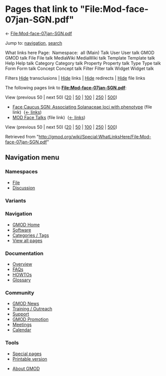 <div id="mw-page-base" class="noprint">

</div>

<div id="mw-head-base" class="noprint">

</div>

<div id="content" class="mw-body" role="main">

<span id="top"></span>

<div id="mw-js-message" style="display:none;">

</div>



# <span dir="auto">Pages that link to "File:Mod-face-07jan-SGN.pdf"</span>

<div id="bodyContent">

<div id="contentSub">

←
[File:Mod-face-07jan-SGN.pdf](/wiki/File:Mod-face-07jan-SGN.pdf "File:Mod-face-07jan-SGN.pdf")

</div>

<div id="jump-to-nav" class="mw-jump">

Jump to: [navigation](#mw-navigation), [search](#p-search)

</div>

<div id="mw-content-text">

What links here Page:  Namespace:  all (Main) Talk User User talk GMOD
GMOD talk File File talk MediaWiki MediaWiki talk Template Template talk
Help Help talk Category Category talk Property Property talk Type Type
talk Form Form talk Concept Concept talk Filter Filter talk Widget
Widget talk

Filters
[Hide](/mediawiki/index.php?title=Special:WhatLinksHere/File:Mod-face-07jan-SGN.pdf&hidetrans=1 "Special:WhatLinksHere/File:Mod-face-07jan-SGN.pdf")
transclusions \|
[Hide](/mediawiki/index.php?title=Special:WhatLinksHere/File:Mod-face-07jan-SGN.pdf&hidelinks=1 "Special:WhatLinksHere/File:Mod-face-07jan-SGN.pdf")
links \|
[Hide](/mediawiki/index.php?title=Special:WhatLinksHere/File:Mod-face-07jan-SGN.pdf&hideredirs=1 "Special:WhatLinksHere/File:Mod-face-07jan-SGN.pdf")
redirects \|
[Hide](/mediawiki/index.php?title=Special:WhatLinksHere/File:Mod-face-07jan-SGN.pdf&hideimages=1 "Special:WhatLinksHere/File:Mod-face-07jan-SGN.pdf")
file links

The following pages link to
**[File:Mod-face-07jan-SGN.pdf](/wiki/File:Mod-face-07jan-SGN.pdf "File:Mod-face-07jan-SGN.pdf")**:

View (previous 50 \| next 50)
([20](/mediawiki/index.php?title=Special:WhatLinksHere/File:Mod-face-07jan-SGN.pdf&limit=20 "Special:WhatLinksHere/File:Mod-face-07jan-SGN.pdf")
\|
[50](/mediawiki/index.php?title=Special:WhatLinksHere/File:Mod-face-07jan-SGN.pdf&limit=50 "Special:WhatLinksHere/File:Mod-face-07jan-SGN.pdf")
\|
[100](/mediawiki/index.php?title=Special:WhatLinksHere/File:Mod-face-07jan-SGN.pdf&limit=100 "Special:WhatLinksHere/File:Mod-face-07jan-SGN.pdf")
\|
[250](/mediawiki/index.php?title=Special:WhatLinksHere/File:Mod-face-07jan-SGN.pdf&limit=250 "Special:WhatLinksHere/File:Mod-face-07jan-SGN.pdf")
\|
[500](/mediawiki/index.php?title=Special:WhatLinksHere/File:Mod-face-07jan-SGN.pdf&limit=500 "Special:WhatLinksHere/File:Mod-face-07jan-SGN.pdf"))

- [Face Caucus SGN: Associating Solanaceae loci with
  phenotype](/wiki/Face_Caucus_SGN%3A_Associating_Solanaceae_loci_with_phenotype "Face Caucus SGN: Associating Solanaceae loci with phenotype")
  (file link) ‎ <span class="mw-whatlinkshere-tools">([←
  links](/mediawiki/index.php?title=Special:WhatLinksHere&target=Face+Caucus+SGN%3A+Associating+Solanaceae+loci+with+phenotype "Special:WhatLinksHere"))</span>
- [MOD Face Talks](/wiki/MOD_Face_Talks "MOD Face Talks") (file link) ‎
  <span class="mw-whatlinkshere-tools">([←
  links](/mediawiki/index.php?title=Special:WhatLinksHere&target=MOD+Face+Talks "Special:WhatLinksHere"))</span>

View (previous 50 \| next 50)
([20](/mediawiki/index.php?title=Special:WhatLinksHere/File:Mod-face-07jan-SGN.pdf&limit=20 "Special:WhatLinksHere/File:Mod-face-07jan-SGN.pdf")
\|
[50](/mediawiki/index.php?title=Special:WhatLinksHere/File:Mod-face-07jan-SGN.pdf&limit=50 "Special:WhatLinksHere/File:Mod-face-07jan-SGN.pdf")
\|
[100](/mediawiki/index.php?title=Special:WhatLinksHere/File:Mod-face-07jan-SGN.pdf&limit=100 "Special:WhatLinksHere/File:Mod-face-07jan-SGN.pdf")
\|
[250](/mediawiki/index.php?title=Special:WhatLinksHere/File:Mod-face-07jan-SGN.pdf&limit=250 "Special:WhatLinksHere/File:Mod-face-07jan-SGN.pdf")
\|
[500](/mediawiki/index.php?title=Special:WhatLinksHere/File:Mod-face-07jan-SGN.pdf&limit=500 "Special:WhatLinksHere/File:Mod-face-07jan-SGN.pdf"))

</div>

<div class="printfooter">

Retrieved from
"<http://gmod.org/wiki/Special:WhatLinksHere/File:Mod-face-07jan-SGN.pdf>"

</div>

<div id="catlinks" class="catlinks catlinks-allhidden">

</div>

<div class="visualClear">

</div>

</div>

</div>

<div id="mw-navigation">

## Navigation menu

<div id="mw-head">



<div id="left-navigation">

<div id="p-namespaces" class="vectorTabs" role="navigation"
aria-labelledby="p-namespaces-label">

### Namespaces

- <span id="ca-nstab-image"><a href="/wiki/File:Mod-face-07jan-SGN.pdf" accesskey="c"
  title="View the file page [c]">File</a></span>
- <span id="ca-talk"><a
  href="/mediawiki/index.php?title=File_talk:Mod-face-07jan-SGN.pdf&amp;action=edit&amp;redlink=1"
  accesskey="t"
  title="Discussion about the content page [t]">Discussion</a></span>

</div>

<div id="p-variants" class="vectorMenu emptyPortlet" role="navigation"
aria-labelledby="p-variants-label">

### 

### Variants[](#)

<div class="menu">

</div>

</div>

</div>





</div>

</div>

</div>

<div id="mw-panel">

<div id="p-logo" role="banner">

<a href="/wiki/Main_Page"
style="background-image: url(http://gmod.org/images/GMOD-cogs.png);"
title="Visit the main page"></a>

</div>

<div id="p-Navigation" class="portal" role="navigation"
aria-labelledby="p-Navigation-label">

### Navigation

<div class="body">

- <span id="n-GMOD-Home">[GMOD Home](/wiki/Main_Page)</span>
- <span id="n-Software">[Software](/wiki/GMOD_Components)</span>
- <span id="n-Categories-.2F-Tags">[Categories /
  Tags](/wiki/Categories)</span>
- <span id="n-View-all-pages">[View all
  pages](/wiki/Special:AllPages)</span>

</div>

</div>

<div id="p-Documentation" class="portal" role="navigation"
aria-labelledby="p-Documentation-label">

### Documentation

<div class="body">

- <span id="n-Overview">[Overview](/wiki/Overview)</span>
- <span id="n-FAQs">[FAQs](/wiki/Category:FAQ)</span>
- <span id="n-HOWTOs">[HOWTOs](/wiki/Category:HOWTO)</span>
- <span id="n-Glossary">[Glossary](/wiki/Glossary)</span>

</div>

</div>

<div id="p-Community" class="portal" role="navigation"
aria-labelledby="p-Community-label">

### Community

<div class="body">

- <span id="n-GMOD-News">[GMOD News](/wiki/GMOD_News)</span>
- <span id="n-Training-.2F-Outreach">[Training /
  Outreach](/wiki/Training_and_Outreach)</span>
- <span id="n-Support">[Support](/wiki/Support)</span>
- <span id="n-GMOD-Promotion">[GMOD
  Promotion](/wiki/GMOD_Promotion)</span>
- <span id="n-Meetings">[Meetings](/wiki/Meetings)</span>
- <span id="n-Calendar">[Calendar](/wiki/Calendar)</span>

</div>

</div>

<div id="p-tb" class="portal" role="navigation"
aria-labelledby="p-tb-label">

### Tools

<div class="body">

- <span id="t-specialpages"><a href="/wiki/Special:SpecialPages" accesskey="q"
  title="A list of all special pages [q]">Special pages</a></span>
- <span id="t-print"><a
  href="/mediawiki/index.php?title=Special:WhatLinksHere/File:Mod-face-07jan-SGN.pdf&amp;printable=yes"
  rel="alternate" accesskey="p"
  title="Printable version of this page [p]">Printable version</a></span>

</div>

</div>

</div>

</div>

<div id="footer" role="contentinfo">

- <span id="footer-places-about">[About
  GMOD](/wiki/GMOD:About "GMOD:About")</span>

<!-- -->






</div>
